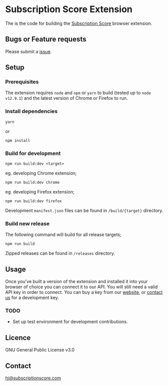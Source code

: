 # Subscription Score Extension

The is the code for building the [Subscription Score][2] browser extension.

## Bugs or Feature requests

Please submit a [issue][3].

## Setup

### Prerequisites

The extension requires `node` and `npm` or `yarn` to build (tested up to `node v12.9.1`) and the latest version of Chrome or Firefox to run.

### Install dependencies

```
yarn
```

or

```
npm install
```

### Build for development

```
npm run build:dev <target>
```

eg. developing Chrome extension;

```
npm run build:dev chrome
```

eg. developing Firefox extension;

```
npm run build:dev firefox
```

Development `manifest.json` files can be found in `/build/{target}` directory.

### Build new release

The following command will build for all release targets;

```
npm run build
```

Zipped releases can be found in `/releases` directory.

## Usage

Once you've built a version of the extension and installed it into your browser of choice you can connect it to our API. You will still need a valid API key in order to connect. You can buy a key from our [website][2], or [contact us][1] for a development key.

### TODO

- Set up test environment for development contributions.

## Licence

GNU General Public License v3.0

## Contact

[hi@subscriptionscore.com][1]

[1]: mailto:hi@subscriptionscore.com
[2]: https://subscriptionscore.com
[3]: https://github.com/squarecat/subscriptionscore-extension/issues
